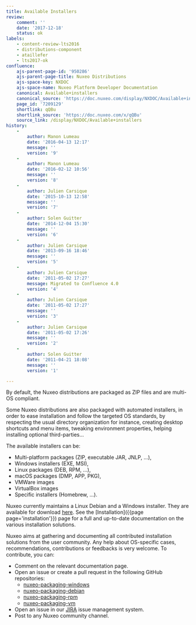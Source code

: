 ```yaml
---
title: Available Installers
review:
    comment: ''
    date: '2017-12-18'
    status: ok
labels:
    - content-review-lts2016
    - distributions-component
    - ataillefer
    - lts2017-ok
confluence:
    ajs-parent-page-id: '950286'
    ajs-parent-page-title: Nuxeo Distributions
    ajs-space-key: NXDOC
    ajs-space-name: Nuxeo Platform Developer Documentation
    canonical: Available+installers
    canonical_source: 'https://doc.nuxeo.com/display/NXDOC/Available+installers'
    page_id: '7209129'
    shortlink: qQBu
    shortlink_source: 'https://doc.nuxeo.com/x/qQBu'
    source_link: /display/NXDOC/Available+installers
history:
    -
        author: Manon Lumeau
        date: '2016-04-13 12:17'
        message: ''
        version: '9'
    -
        author: Manon Lumeau
        date: '2016-02-12 10:56'
        message: ''
        version: '8'
    -
        author: Julien Carsique
        date: '2015-10-13 12:58'
        message: ''
        version: '7'
    -
        author: Solen Guitter
        date: '2014-12-04 15:30'
        message: ''
        version: '6'
    -
        author: Julien Carsique
        date: '2013-09-16 18:46'
        message: ''
        version: '5'
    -
        author: Julien Carsique
        date: '2011-05-02 17:27'
        message: Migrated to Confluence 4.0
        version: '4'
    -
        author: Julien Carsique
        date: '2011-05-02 17:27'
        message: ''
        version: '3'
    -
        author: Julien Carsique
        date: '2011-05-02 17:26'
        message: ''
        version: '2'
    -
        author: Solen Guitter
        date: '2011-04-21 18:08'
        message: ''
        version: '1'

---
```

By default, the Nuxeo distributions are packaged as ZIP files and are multi-OS compliant.

Some Nuxeo distributions are also packaged with automated installers, in order to ease installation and follow the targeted OS standards, by respecting the usual directory organization for instance, creating desktop shortcuts and menu items, tweaking environment properties, helping installing optional third-parties...

The available installers can be:

*   Multi-platform packages (ZIP, executable JAR, JNLP, ...),
*   Windows installers (EXE, MSI),
*   Linux packages (DEB, RPM, ...),
*   macOS packages (DMP, APP, PKG),
*   VMWare images
*   VirtualBox images
*   Specific installers (Homebrew, ...).

Nuxeo currently maintains a Linux Debian and a Windows installer. They are available for download [here](http://www.nuxeo.com/downloads/).
See the [Installation]({{page page='installation'}}) page for a full and up-to-date documentation on the various installation solutions.

Nuxeo aims at gathering and documenting all contributed installation solutions from the user community. Any help about OS-specific cases, recommendations, contributions or feedbacks is very welcome.
To contribute, you can:
- Comment on the relevant documentation page.
- Open an issue or create a pull request in the following GitHub repositories:
    - [nuxeo-packaging-windows](https://github.com/nuxeo/nuxeo-packaging-windows)
    - [nuxeo-packaging-debian](https://github.com/nuxeo/nuxeo-packaging-debian)
    - [nuxeo-packaging-rpm](https://github.com/nuxeo/nuxeo-packaging-rpm)
    - [nuxeo-packaging-vm](https://github.com/nuxeo/nuxeo-packaging-vm)
- Open an issue in our [JIRA](https://jira.nuxeo.com/browse/NXBT) issue management system.
- Post to any Nuxeo community channel.
